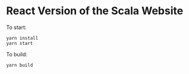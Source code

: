 # React Version of the Scala Website #

To start:
```
yarn install
yarn start
```

To build:
```
yarn build
```
